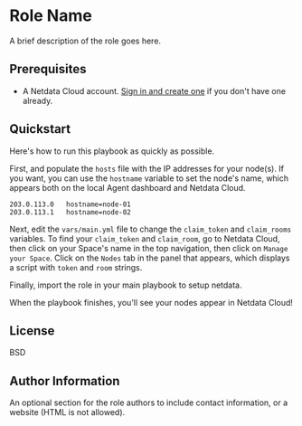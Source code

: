 Role Name
=========

A brief description of the role goes here.

## Prerequisites

-   A Netdata Cloud account. [Sign in and create one](https://app.netdata.cloud) if you don't have one already.

## Quickstart

Here's how to run this playbook as quickly as possible.

First, and populate the `hosts` file with the IP addresses for your node(s). If you want, you can use the `hostname`
variable to set the node's name, which appears both on the local Agent dashboard and Netdata Cloud.

```
203.0.113.0   hostname=node-01
203.0.113.1   hostname=node-02 
```

Next, edit the `vars/main.yml` file to change the `claim_token` and `claim_rooms` variables. To find your `claim_token`
and `claim_room`, go to Netdata Cloud, then click on your Space's name in the top navigation, then click on `Manage your
Space`. Click on the `Nodes` tab in the panel that appears, which displays a script with `token` and `room` strings.

Finally, import the role in your main playbook to setup netdata.

When the playbook finishes, you'll see your nodes appear in Netdata Cloud!


License
-------

BSD

Author Information
------------------

An optional section for the role authors to include contact information, or a website (HTML is not allowed).
